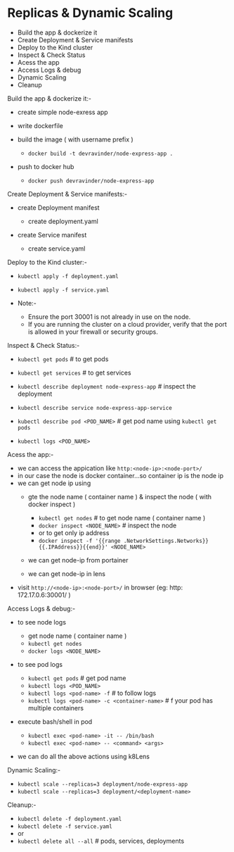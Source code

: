 # Replicas & Dynamic Scaling
- Build the app & dockerize it
- Create Deployment & Service manifests
- Deploy to the Kind cluster
- Inspect & Check Status
- Acess the app
- Access Logs & debug
- Dynamic Scaling
- Cleanup


Build the app & dockerize it:-
 - create simple node-exress app
 - write dockerfile
 - build the image ( with username prefix )
   - `docker build -t devravinder/node-express-app .`

 - push to docker hub
   - `docker push devravinder/node-express-app`


Create Deployment & Service manifests:-

 - create Deployment manifest
     - create deployment.yaml

 - create Service manifest
     - create service.yaml    


Deploy to the Kind cluster:-

 - `kubectl apply -f deployment.yaml`
 - `kubectl apply -f service.yaml`


 - Note:-
   - Ensure the port 30001 is not already in use on the node.
   - If you are running the cluster on a cloud provider, verify that the port is allowed in your firewall or security groups.


Inspect & Check Status:-
 - `kubectl get pods`    # to get pods
 - `kubectl get services` # to get services

 - `kubectl describe deployment node-express-app` # inspect the deployment
 - `kubectl describe service node-express-app-service`
 - `kubectl describe pod <POD_NAME>`   # get pod name using `kubectl get pods`
 - `kubectl logs <POD_NAME>`


Acess the app:-
 - we can access the appication like `http:<node-ip>:<node-port>/`
 - in our case the node is docker container...so container ip is the node ip
 - we can get node ip using
      - gte the node name ( container name ) & inspect the node ( with docker inspect )
         - `kubectl get nodes` # to get node name ( container name )
         - `docker inspect <NODE_NAME>` # inspect the node
         - or to get only ip address
         - `docker inspect -f '{{range .NetworkSettings.Networks}}{{.IPAddress}}{{end}}' <NODE_NAME>`


      - we can get node-ip from portainer
      - we can get node-ip in lens
 - visit `http://<node-ip>:<node-port>/` in browser (eg: http: 172.17.0.6:30001/ )        


Access Logs & debug:-
  - to see node logs
    -  get node name ( container name )
      - `kubectl get nodes`
      - `docker logs <NODE_NAME>`

  - to see pod logs
    - `kubectl get pods` # get pod name 
    - `kubectl logs <POD_NAME>`
    - `kubectl logs <pod-name> -f` # to follow logs
    - `kubectl logs <pod-name> -c <container-name>` # f your pod has multiple containers

  - execute bash/shell in pod
    - `kubectl exec <pod-name> -it -- /bin/bash`
    - `kubectl exec <pod-name> -- <command> <args>`

  - we can do all the above actions using k8Lens


Dynamic Scaling:-
  - `kubectl scale --replicas=3 deployment/node-express-app`
  - `kubectl scale --replicas=3 deployment/<deployment-name>`


Cleanup:-
  - `kubectl delete -f deployment.yaml`
  - `kubectl delete -f service.yaml`
  - or
  - `kubectl delete all --all` # pods, services, deployments